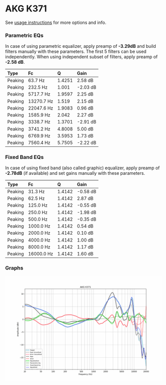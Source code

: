 # AKG K371
See [usage instructions](https://github.com/jaakkopasanen/AutoEq#usage) for more options and info.

### Parametric EQs
In case of using parametric equalizer, apply preamp of **-3.29dB** and build filters manually
with these parameters. The first 5 filters can be used independently.
When using independent subset of filters, apply preamp of **-2.58 dB**.

| Type    | Fc         |      Q | Gain     |
|:--------|:-----------|:-------|:---------|
| Peaking | 63.7 Hz    | 1.4251 | 2.58 dB  |
| Peaking | 232.5 Hz   | 1.001  | -2.03 dB |
| Peaking | 5717.7 Hz  | 1.9597 | 2.25 dB  |
| Peaking | 13270.7 Hz | 1.519  | 2.15 dB  |
| Peaking | 22047.6 Hz | 1.9083 | 0.96 dB  |
| Peaking | 1585.9 Hz  | 2.042  | 2.27 dB  |
| Peaking | 3338.7 Hz  | 1.3701 | -2.91 dB |
| Peaking | 3741.2 Hz  | 4.8008 | 5.00 dB  |
| Peaking | 6769.9 Hz  | 3.5953 | 1.73 dB  |
| Peaking | 7560.4 Hz  | 5.7505 | -2.22 dB |

### Fixed Band EQs
In case of using fixed band (also called graphic) equalizer, apply preamp of **-2.78dB**
(if available) and set gains manually with these parameters.

| Type    | Fc         |      Q | Gain     |
|:--------|:-----------|:-------|:---------|
| Peaking | 31.3 Hz    | 1.4142 | -0.58 dB |
| Peaking | 62.5 Hz    | 1.4142 | 2.87 dB  |
| Peaking | 125.0 Hz   | 1.4142 | -0.55 dB |
| Peaking | 250.0 Hz   | 1.4142 | -1.98 dB |
| Peaking | 500.0 Hz   | 1.4142 | -0.35 dB |
| Peaking | 1000.0 Hz  | 1.4142 | 0.54 dB  |
| Peaking | 2000.0 Hz  | 1.4142 | 0.10 dB  |
| Peaking | 4000.0 Hz  | 1.4142 | 1.00 dB  |
| Peaking | 8000.0 Hz  | 1.4142 | 1.17 dB  |
| Peaking | 16000.0 Hz | 1.4142 | 1.60 dB  |

### Graphs
![](./AKG%20K371.png)